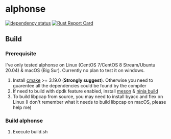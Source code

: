 # alphonse

[![dependency status](https://deps.rs/repo/github/jackliar/alphonse/status.svg)](https://deps.rs/repo/github/jackliar/alphonse)
[![Rust Report Card](https://rust-reportcard.xuri.me/badge/github.com/jackliar/alphonse)](https://rust-reportcard.xuri.me/report/github.com/jackliar/alphonse)



## Build

### Prerequisite

I've only tested alphonse on Linux (CentOS 7/CentOS 8 Stream/Ubuntu 20.04) & macOS (Big Sur). Currently no plan to test it on windows.

1. Install [cmake](https://cmake.org/download/) >= 3.19.0 (**Strongly suggest**). Otherwise you need to guarentee all the dependencies could be found by the compiler
1. If need to build with dpdk feature enabled, install [meson](https://mesonbuild.com) & [ninja build](https://github.com/ninja-build/ninja/releases)
1. To build libpcap from source, you may need to install byacc and flex on Linux (I don't remember what it needs to build libpcap on macOS, please help me)

### Build alphonse

1. Execute build.sh
